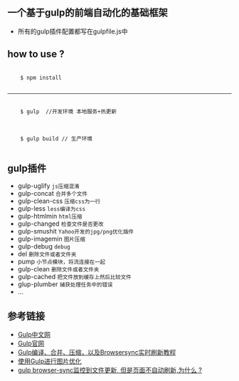 ## 一个基于gulp的前端自动化的基础框架
- 所有的gulp插件配置都写在gulpfile.js中
## how to use ?

<pre>
  <code>
    $ npm install
  </code>
</pre>

----
<pre>
  <code>
    $ gulp  //开发环境 本地服务+热更新
  </code>
</pre>
<pre>
  <code>
    $ gulp build // 生产环境
  </code>
</pre>

## gulp插件

* gulp-uglify `js压缩混淆`
* gulp-concat `合并多个文件`
* gulp-clean-css `压缩css为一行`
* gulp-less `less编译为css`
* gulp-htmlmin `html压缩`
* gulp-changed `检查文件是否更改`
* gulp-smushit `Yahoo开发的jpg/png优化插件`
* gulp-imagemin `图片压缩`
* gulp-debug `debug`
* del `删除文件或者文件夹`
* pump `小节点模块，将流连接在一起`
* gulp-clean `删除文件或者文件夹`
* gulp-cached `把文件放到缓存上然后比较文件`
* glup-plumber `捕获处理任务中的错误`
* ...

## 参考链接

- [Gulp中文网](https://www.gulpjs.com.cn/)
- [Gulp官网](https://gulpjs.com/plugins/)
- [Gulp编译、合并、压缩，以及Browsersync实时刷新教程](https://blog.csdn.net/beverley__/article/details/55213235)
- [使用Gulp进行图片优化](https://www.jianshu.com/p/d6c11d6619e0)
- [gulp browser-sync监控到文件更新, 但是页面不自动刷新,为什么 ?](https://segmentfault.com/q/1010000008475537)
